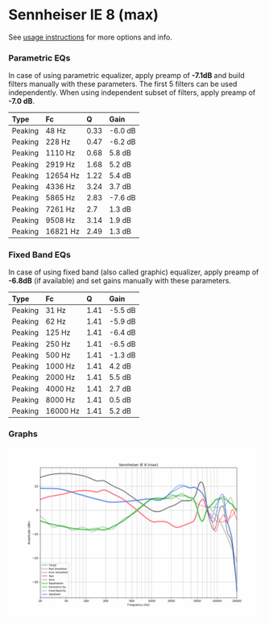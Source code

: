 # Sennheiser IE 8 (max)
See [usage instructions](https://github.com/jaakkopasanen/AutoEq#usage) for more options and info.

### Parametric EQs
In case of using parametric equalizer, apply preamp of **-7.1dB** and build filters manually
with these parameters. The first 5 filters can be used independently.
When using independent subset of filters, apply preamp of **-7.0 dB**.

| Type    | Fc       |    Q | Gain    |
|:--------|:---------|:-----|:--------|
| Peaking | 48 Hz    | 0.33 | -6.0 dB |
| Peaking | 228 Hz   | 0.47 | -6.2 dB |
| Peaking | 1110 Hz  | 0.68 | 5.8 dB  |
| Peaking | 2919 Hz  | 1.68 | 5.2 dB  |
| Peaking | 12654 Hz | 1.22 | 5.4 dB  |
| Peaking | 4336 Hz  | 3.24 | 3.7 dB  |
| Peaking | 5865 Hz  | 2.83 | -7.6 dB |
| Peaking | 7261 Hz  | 2.7  | 1.3 dB  |
| Peaking | 9508 Hz  | 3.14 | 1.9 dB  |
| Peaking | 16821 Hz | 2.49 | 1.3 dB  |

### Fixed Band EQs
In case of using fixed band (also called graphic) equalizer, apply preamp of **-6.8dB**
(if available) and set gains manually with these parameters.

| Type    | Fc       |    Q | Gain    |
|:--------|:---------|:-----|:--------|
| Peaking | 31 Hz    | 1.41 | -5.5 dB |
| Peaking | 62 Hz    | 1.41 | -5.9 dB |
| Peaking | 125 Hz   | 1.41 | -6.4 dB |
| Peaking | 250 Hz   | 1.41 | -6.5 dB |
| Peaking | 500 Hz   | 1.41 | -1.3 dB |
| Peaking | 1000 Hz  | 1.41 | 4.2 dB  |
| Peaking | 2000 Hz  | 1.41 | 5.5 dB  |
| Peaking | 4000 Hz  | 1.41 | 2.7 dB  |
| Peaking | 8000 Hz  | 1.41 | 0.5 dB  |
| Peaking | 16000 Hz | 1.41 | 5.2 dB  |

### Graphs
![](./Sennheiser%20IE%208%20(max).png)